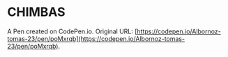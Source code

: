 # CHIMBAS

A Pen created on CodePen.io. Original URL: [https://codepen.io/Albornoz-tomas-23/pen/poMxrqb](https://codepen.io/Albornoz-tomas-23/pen/poMxrqb).

